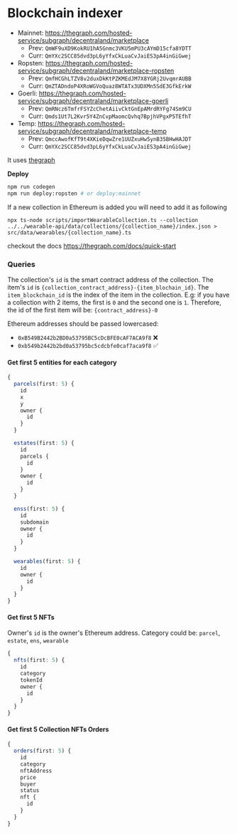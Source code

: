 # Blockchain indexer

- Mainnet: https://thegraph.com/hosted-service/subgraph/decentraland/marketplace
  - Prev: `QmWF9uXD9KokRU1hA5Gnmc3VKU5mPU3cAYmD15cfa8YDTT`
  - Curr: `QmYXc2SCC85dvd3pL6yYfxCkLuaCvJaiES3pA4inGiGwej`
- Ropsten: https://thegraph.com/hosted-service/subgraph/decentraland/marketplace-ropsten
  - Prev: `QmfHCGhLTZV8v2duxDkKtPZKMEdJM7X8YGRj2UvqmrAUBB`
  - Curr: `QmZTADndoP4XRoWGVoQuaz8WTATx3UDXMn5SdE3GfkErkW`
- Goerli: https://thegraph.com/hosted-service/subgraph/decentraland/marketplace-goerli
  - Prev: `QmRNcz6TmfrFSYZcChetAiivCktGnEpAMrdRYFg74Sm9CU`
  - Curr: `Qmds1Ut7L2Kvr5Y4ZnCvpMaomcQvhq7BpjhVPgxP5TEfhT`
- Temp: https://thegraph.com/hosted-service/subgraph/decentraland/marketplace-temp
  - Prev: `QmccAwofKfT9t4XKieDqwZre1UUZxuHw5ynB35BHwHAJDT`
  - Curr: `QmYXc2SCC85dvd3pL6yYfxCkLuaCvJaiES3pA4inGiGwej`

It uses [thegraph](https://thegraph.com)

**Deploy**

```bash
npm run codegen
npm run deploy:ropsten # or deploy:mainnet
```

If a new collection in Ethereum is added you will need to add it as following

```
npx ts-node scripts/importWearableCollection.ts --collection ../../wearable-api/data/collections/{collection_name}/index.json > src/data/wearables/{collection_name}.ts
```

checkout the docs https://thegraph.com/docs/quick-start

### Queries

The collection's `id` is the smart contract address of the collection.
The item's `id` is `{collection_contract_address}-{item_blochain_id}`. The `item_blockchain_id` is the index of the item in the collection. E.g: if you have a collection with 2 items, the first is `0` and the second one is `1`. Therefore, the id of the first item will be: `{contract_address}-0`

Ethereum addresses should be passed lowercased:

- `0xB549B2442b2BD0a53795BC5cDcBFE0cAF7ACA9f8` ❌
- `0xb549b2442b2bd0a53795bc5cdcbfe0caf7aca9f8` ✅

#### Get first 5 entities for each category

```typescript
{
  parcels(first: 5) {
    id
    x
    y
    owner {
      id
    }
  }

  estates(first: 5) {
    id
    parcels {
      id
    }
    owner {
      id
    }
  }

  enss(first: 5) {
    id
    subdomain
    owner {
      id
    }
  }

  wearables(first: 5) {
    id
    owner {
      id
    }
  }
}
```

#### Get first 5 NFTs

Owner's `id` is the owner's Ethereum address.
Category could be: `parcel`, `estate`, `ens`, `wearable`

```typescript
{
  nfts(first: 5) {
    id
    category
    tokenId
    owner {
      id
    }
  }
}
```

#### Get first 5 Collection NFTs Orders

```typescript
{
  orders(first: 5) {
    id
    category
    nftAddress
    price
    buyer
    status
    nft {
      id
    }
  }
}
```
